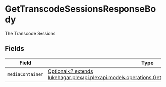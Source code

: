# GetTranscodeSessionsResponseBody

The Transcode Sessions


## Fields

| Field                                                                                                                                                               | Type                                                                                                                                                                | Required                                                                                                                                                            | Description                                                                                                                                                         |
| ------------------------------------------------------------------------------------------------------------------------------------------------------------------- | ------------------------------------------------------------------------------------------------------------------------------------------------------------------- | ------------------------------------------------------------------------------------------------------------------------------------------------------------------- | ------------------------------------------------------------------------------------------------------------------------------------------------------------------- |
| `mediaContainer`                                                                                                                                                    | [Optional<? extends lukehagar.plexapi.plexapi.models.operations.GetTranscodeSessionsMediaContainer>](../../models/operations/GetTranscodeSessionsMediaContainer.md) | :heavy_minus_sign:                                                                                                                                                  | N/A                                                                                                                                                                 |